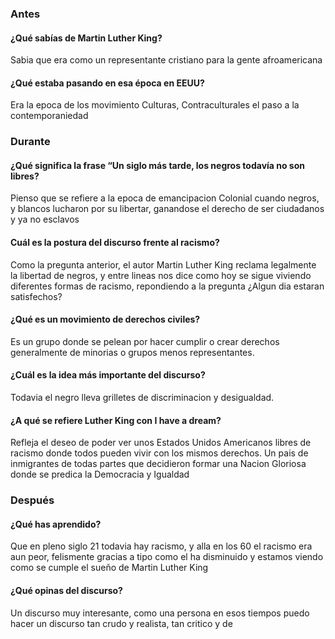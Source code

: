 
### Antes 
#### ¿Qué sabías de Martin Luther King?
Sabia que era como un representante cristiano para la gente afroamericana
#### ¿Qué estaba pasando en esa época en EEUU?
Era la epoca de los movimiento Culturas, Contraculturales el paso a la contemporaniedad
### Durante
#### ¿Qué significa la frase “Un siglo más tarde, los negros todavía no son libres?
Pienso que se refiere a la epoca de emancipacion Colonial cuando negros, y blancos lucharon por su libertar, ganandose el derecho de ser ciudadanos y ya no esclavos
#### Cuál es la postura del discurso frente al racismo?
Como la pregunta anterior, el autor Martin Luther King reclama legalmente la libertad de negros, y entre lineas nos dice como hoy se sigue viviendo diferentes formas de racismo,
repondiendo a la pregunta ¿Algun dia estaran satisfechos?
#### ¿Qué es un movimiento de derechos civiles?
Es un grupo donde se pelean por hacer cumplir o crear derechos generalmente de minorias o grupos menos representantes.
#### ¿Cuál es la idea más importante del discurso?
Todavia el negro lleva grilletes de discriminacion y desigualdad.
#### ¿A qué se refiere Luther King con I have a dream?
Refleja el deseo de poder ver unos Estados Unidos Americanos libres de racismo donde todos pueden vivir con los mismos derechos.
Un pais de inmigrantes de todas partes que decidieron formar una Nacion Gloriosa donde se predica la Democracia y Igualdad
### Después
#### ¿Qué has aprendido?
Que en pleno siglo 21 todavia hay racismo, y alla en los 60 el racismo era aun peor, felismente gracias a tipo como el ha disminuido y estamos viendo como se cumple el sueño de Martin  Luther King
#### ¿Qué opinas del discurso?
Un discurso muy interesante, como una persona en esos tiempos puedo hacer un discurso tan crudo y realista, tan critico y de
<!--stackedit_data:
eyJoaXN0b3J5IjpbMTgyOTYwODg3NywxMTYwODIyMzM2XX0=
-->